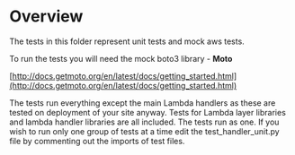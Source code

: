 # Overview

The tests in this folder represent unit tests and mock aws tests. 

To run the tests you will need the mock boto3 library - **Moto**

[http://docs.getmoto.org/en/latest/docs/getting_started.html](http://docs.getmoto.org/en/latest/docs/getting_started.html)

The tests run everything except the main Lambda handlers as these are tested on deployment of your site anyway. Tests for Lambda layer libraries and lambda handler libraries are all included. The tests run as one. If you wish to run only one group of tests at a time edit the test_handler_unit.py file by commenting out the imports of test files.
